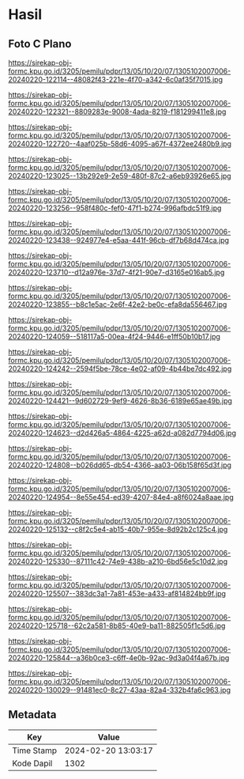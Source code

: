 # Hasil

## Foto C Plano

https://sirekap-obj-formc.kpu.go.id/3205/pemilu/pdpr/13/05/10/20/07/1305102007006-20240220-122114--48082f43-221e-4f70-a342-6c0af35f7015.jpg

https://sirekap-obj-formc.kpu.go.id/3205/pemilu/pdpr/13/05/10/20/07/1305102007006-20240220-122321--8809283e-9008-4ada-8219-f181299411e8.jpg

https://sirekap-obj-formc.kpu.go.id/3205/pemilu/pdpr/13/05/10/20/07/1305102007006-20240220-122720--4aaf025b-58d6-4095-a67f-4372ee2480b9.jpg

https://sirekap-obj-formc.kpu.go.id/3205/pemilu/pdpr/13/05/10/20/07/1305102007006-20240220-123025--13b292e9-2e59-480f-87c2-a6eb93926e65.jpg

https://sirekap-obj-formc.kpu.go.id/3205/pemilu/pdpr/13/05/10/20/07/1305102007006-20240220-123256--958f480c-fef0-47f1-b274-996afbdc51f9.jpg

https://sirekap-obj-formc.kpu.go.id/3205/pemilu/pdpr/13/05/10/20/07/1305102007006-20240220-123438--924977e4-e5aa-441f-96cb-df7b68d474ca.jpg

https://sirekap-obj-formc.kpu.go.id/3205/pemilu/pdpr/13/05/10/20/07/1305102007006-20240220-123710--d12a976e-37d7-4f21-90e7-d3165e016ab5.jpg

https://sirekap-obj-formc.kpu.go.id/3205/pemilu/pdpr/13/05/10/20/07/1305102007006-20240220-123855--b8c1e5ac-2e6f-42e2-be0c-efa8da556467.jpg

https://sirekap-obj-formc.kpu.go.id/3205/pemilu/pdpr/13/05/10/20/07/1305102007006-20240220-124059--518117a5-00ea-4f24-9446-e1ff50b10b17.jpg

https://sirekap-obj-formc.kpu.go.id/3205/pemilu/pdpr/13/05/10/20/07/1305102007006-20240220-124242--2594f5be-78ce-4e02-af09-4b44be7dc492.jpg

https://sirekap-obj-formc.kpu.go.id/3205/pemilu/pdpr/13/05/10/20/07/1305102007006-20240220-124421--9d602729-9ef9-4626-8b36-6189e65ae49b.jpg

https://sirekap-obj-formc.kpu.go.id/3205/pemilu/pdpr/13/05/10/20/07/1305102007006-20240220-124623--d2d426a5-4864-4225-a62d-a082d7794d06.jpg

https://sirekap-obj-formc.kpu.go.id/3205/pemilu/pdpr/13/05/10/20/07/1305102007006-20240220-124808--b026dd65-db54-4366-aa03-06b158f65d3f.jpg

https://sirekap-obj-formc.kpu.go.id/3205/pemilu/pdpr/13/05/10/20/07/1305102007006-20240220-124954--8e55e454-ed39-4207-84e4-a8f6024a8aae.jpg

https://sirekap-obj-formc.kpu.go.id/3205/pemilu/pdpr/13/05/10/20/07/1305102007006-20240220-125132--c8f2c5e4-ab15-40b7-955e-8d92b2c125c4.jpg

https://sirekap-obj-formc.kpu.go.id/3205/pemilu/pdpr/13/05/10/20/07/1305102007006-20240220-125330--87111c42-74e9-438b-a210-6bd56e5c10d2.jpg

https://sirekap-obj-formc.kpu.go.id/3205/pemilu/pdpr/13/05/10/20/07/1305102007006-20240220-125507--383dc3a1-7a81-453e-a433-af814824bb9f.jpg

https://sirekap-obj-formc.kpu.go.id/3205/pemilu/pdpr/13/05/10/20/07/1305102007006-20240220-125718--62c2a581-8b85-40e9-ba11-882505f1c5d6.jpg

https://sirekap-obj-formc.kpu.go.id/3205/pemilu/pdpr/13/05/10/20/07/1305102007006-20240220-125844--a36b0ce3-c6ff-4e0b-92ac-9d3a04f4a67b.jpg

https://sirekap-obj-formc.kpu.go.id/3205/pemilu/pdpr/13/05/10/20/07/1305102007006-20240220-130029--91481ec0-8c27-43aa-82a4-332b4fa6c963.jpg


## Metadata

| Key        | Value               |
| ---------- | ------------------- |
| Time Stamp | 2024-02-20 13:03:17 |
| Kode Dapil | 1302                |



